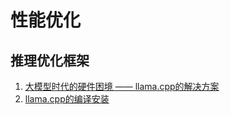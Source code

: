 # 性能优化

## 推理优化框架
1. [大模型时代的硬件困境 —— llama.cpp的解决方案](./article/大模型时代的硬件困境_llama.cpp的解决方案.md)
2. [llama.cpp的编译安装](./article/llama.cpp的编译安装.md)